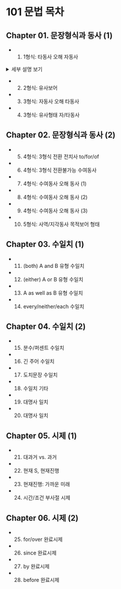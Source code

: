 # 101 문법 목차

## Chapter 01. 문장형식과 동사 (1)
- 001. 1형식: 타동사 오해 자동사
<details>
<summary>세부 설명 보기</summary>

#### 📌 개념 요약
- **자동사**: 목적어 없이 문장을 완성할 수 있는 동사.
- 그러나 일부 자동사는 **전치사 + 명사** 구조를 동반하기 때문에, **타동사처럼 오해**하기 쉬움.

---

#### 📚 자주 타동사로 오해되는 자동사 정리

| 동사 | 전치사 | 의미 | 예문 | 해석 |
|------|--------|------|------|------|
| discriminate | against | ~를 차별하다 | They discriminated **against** her. | 그들은 그녀를 차별했다. |
| apologize | to / for | ~에게 사과하다 / ~에 대해 사과하다 | He apologized **to** her **for** being late. | 그는 늦은 것에 대해 그녀에게 사과했다. |
| graduate | from | ~를 졸업하다 | She graduated **from** university. | 그녀는 대학을 졸업했다. |
| wait | for | ~를 기다리다 | I’m waiting **for** the bus. | 나는 버스를 기다리고 있다. |
| await | (타동사) | ~를 기다리다 | I await your reply. | 나는 당신의 답장을 기다린다. |
| object | to | ~에 반대하다 | Many people objected **to** the policy. | 많은 사람들이 그 정책에 반대했다. |
| complain | of | ~에 대해 불평하다 | She complained **of** a headache. | 그녀는 두통을 호소했다. |
| insist | on/upon | ~을 주장하다 | He insisted **on** his innocence. | 그는 자신의 무죄를 주장했다. |
| reply | to | ~에 응답하다 | She replied **to** the message. | 그녀는 메시지에 답했다. |

---

#### 💡 함께 알아두면 좋은 표현 (반대 표현)

| 표현 | 구조 | 의미 |
|------|------|------|
| appose A | 타동사 | A에 반대하다 |
| object to A | 자동사 + 전치사 | A에 반대하다 |
| be opposed to A | 수동형 | A에 반대하다 |

> object to를 공부할 때, 같이 묶어서 정리하면 좋아!

---

#### 📝 Tip

- **자동사**라도 **전치사 + 명사**를 취하면 마치 목적어처럼 보이기 때문에 주의!
- **wait for = await**: await는 타동사라 전치사 없이 목적어가 바로 옴.

</details>

- 002. 2형식: 유사보어
- 003. 3형식: 자동사 오해 타동사
- 004. 3형식: 유사형태 자/타동사

## Chapter 02. 문장형식과 동사 (2)
- 005. 4형식: 3형식 전환 전치사 to/for/of
- 006. 4형식: 3형식 전환불가능 수여동사
- 007. 4형식: 수여동사 오해 동사 (1)
- 008. 4형식: 수여동사 오해 동사 (2)
- 009. 4형식: 수여동사 오해 동사 (3)
- 010. 5형식: 사역/지각동사 목적보어 형태

## Chapter 03. 수일치 (1)
- 011. (both) A and B 유형 수일치
- 012. (either) A or B 유형 수일치
- 013. A as well as B 유형 수일치
- 014. every/neither/each 수일치

## Chapter 04. 수일치 (2)
- 015. 분수/퍼센트 수일치
- 016. 긴 주어 수일치
- 017. 도치문장 수일치
- 018. 수일치 기타
- 019. 대명사 일치
- 020. 대명사 일치

## Chapter 05. 시제 (1)
- 021. 대과거 vs. 과거
- 022. 현재 S, 현재진행
- 023. 현재진행: 가까운 미래
- 024. 시간/조건 부사절 시제

## Chapter 06. 시제 (2)
- 025. for/over 완료시제
- 026. since 완료시제
- 027. by 완료시제
- 028. before 완료시제
